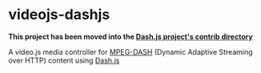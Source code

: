 # videojs-dashjs

**This project has been moved into the [Dash.js project's contrib directory](https://github.com/Dash-Industry-Forum/dash.js/tree/development/contrib)**

A video.js media controller for [MPEG-DASH](http://dashif.org/mpeg-dash/) (Dynamic Adaptive Streaming over HTTP) content using [Dash.js](https://github.com/Dash-Industry-Forum/dash.js)